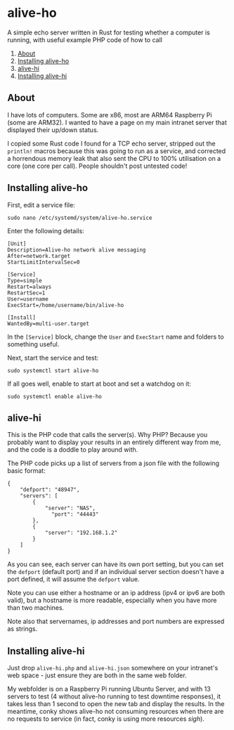 # alive-ho
A simple echo server written in Rust for testing whether a computer is running, with useful example PHP code of how to call

1. [About](#about)
2. [Installing alive-ho](#installing-alive-ho)
3. [alive-hi](#alive-hi)
4. [Installing alive-hi](#installing-alive-hi)

## About
I have lots of computers. Some are x86, most are ARM64 Raspberry Pi (some are ARM32). I wanted to have a page on my main intranet server that displayed their up/down status.

I copied some Rust code I found for a TCP echo server, stripped out the `println!` macros because this was going to run as a service, and corrected a horrendous memory leak that also sent the CPU to 100% utilisation on a core (one core per call). People shouldn't post untested code!

## Installing alive-ho
First, edit a service file:
```
sudo nano /etc/systemd/system/alive-ho.service
```
Enter the following details:
```
[Unit]
Description=Alive-ho network alive messaging
After=network.target
StartLimitIntervalSec=0

[Service]
Type=simple
Restart=always
RestartSec=1
User=username
ExecStart=/home/username/bin/alive-ho

[Install]
WantedBy=multi-user.target
```
In the `[Service]` block, change the `User` and `ExecStart` name and folders to something useful.

Next, start the service and test:
```
sudo systemctl start alive-ho
```

If all goes well, enable to start at boot and set a watchdog on it:
```
sudo systemctl enable alive-ho
```

## alive-hi
This is the PHP code that calls the server(s). Why PHP? Because you probably want to display your results in an entirely different way from me, and the code is a doddle to play around with.

The PHP code picks up a list of servers from a json file with the following basic format:
```
{
    "defport": "48947",
    "servers": [
        {
            "server": "NAS",
              "port": "44443"
        },
        {
            "server": "192.168.1.2"
        }
    ]
}

```
As you can see, each server can have its own port setting, but you can set the `defport` (default port) and if an individual server section doesn't have a port defined, it will assume the `defport` value.

Note you can use either a hostname or an ip address (ipv4 or ipv6 are both valid), but a hostname is more readable, especially when you have more than two machines.

Note also that servernames, ip addresses and port numbers are expressed as strings.

## Installing alive-hi
Just drop `alive-hi.php` and `alive-hi.json` somewhere on your intranet's web space - just ensure they are both in the same web folder.

My webfolder is on a Raspberry Pi running Ubuntu Server, and with 13 servers to test (4 without alive-ho running to test downtime responses), it takes less than 1 second to open the new tab and display the results. In the meantime, conky shows alive-ho not consuming resources when there are no requests to service (in fact, conky is using more resources *sigh*).
